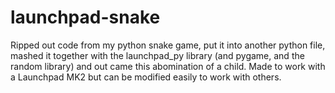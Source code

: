 # launchpad-snake
Ripped out code from my python snake game, put it into another python file, mashed it together with the launchpad_py library (and pygame, and the random library) and out came this abomination of a child.
Made to work with a Launchpad MK2 but can be modified easily to work with others.
